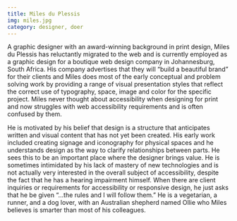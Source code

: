```yaml
---
title: Miles du Plessis
img: miles.jpg
category: designer, doer
---
```


A graphic designer with an award-winning background in print design, Miles du Plessis has reluctantly migrated to the web and is currently employed as a graphic design for a boutique web design company in Johannesburg, South Africa.  His company advertises that they will “build a beautiful brand” for their clients and Miles does most of the early conceptual and problem solving work by providing a range of visual presentation styles that reflect the correct use of typography, space, image and color for the specific project. Miles never thought about accessibility when designing for print and now struggles with web accessibility requirements and is often confused by them.

He is motivated by his belief that design is a structure that anticipates written and visual content that has not yet been created.  His early work included creating signage and iconography for physical spaces and he understands design as the way to clarify relationships between parts. He sees this to be an important place where the designer brings value.  He is sometimes intimidated by his lack of mastery of new technologies and is not actually very interested in the overall subject of accessibility, despite the fact that he has a hearing impairment himself. When there are client inquiries or requirements for accessibility or responsive design, he just asks that he be given “…the rules and I will follow them.”    He is a vegetarian, a runner, and a dog lover, with an Australian shepherd named Ollie who Miles believes is smarter than most of his colleagues.
